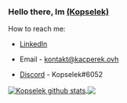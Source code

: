 ### Hello there, Im [(Kopselek)](https://github.com/Kopselek)

How to reach me:

- [LinkedIn](https://www.linkedin.com/in/konrad-kacperek-709740198/)

- Email - kontakt@kacperek.ovh

- [Discord](https://discord.com/) - Kopselek#6052

<a href="https://github.com/anuraghazra/github-readme-stats">
  <img align="center" src="https://github-readme-stats.vercel.app/api?username=Kopselek&show_icons=true&include_all_commits=true&theme=buefy" alt="Kopselek github stats" />
</a>
<a href="https://github.com/anuraghazra/github-readme-stats">
  <img align="center" src="https://github-readme-stats.vercel.app/api/top-langs/?username=Kopselek&layout=compact&theme=buefy" />
</a>

